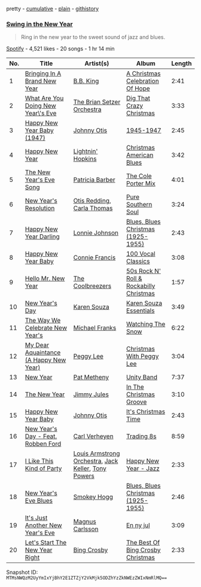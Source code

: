 pretty - [cumulative](/playlists/cumulative/5zyeLrOc31CPX7uk9xNL7y.md) - [plain](/playlists/plain/5zyeLrOc31CPX7uk9xNL7y) - [githistory](https://github.githistory.xyz/mackorone/spotify-playlist-archive/blob/main/playlists/plain/5zyeLrOc31CPX7uk9xNL7y)

### [Swing in the New Year](https://open.spotify.com/playlist/5zyeLrOc31CPX7uk9xNL7y)

> Ring in the new year to the sweet sound of jazz and blues.

[Spotify](https://open.spotify.com/user/spotify) - 4,521 likes - 20 songs - 1 hr 14 min

| No. | Title | Artist(s) | Album | Length |
|---|---|---|---|---|
| 1 | [Bringing In A Brand New Year](https://open.spotify.com/track/0tij6aw5oaziwzt4xVUDcN) | [B.B\. King](https://open.spotify.com/artist/5xLSa7l4IV1gsQfhAMvl0U) | [A Christmas Celebration Of Hope](https://open.spotify.com/album/7CYQCq7n255Edv444XKr93) | 2:41 |
| 2 | [What Are You Doing New Year\\'s Eve](https://open.spotify.com/track/6OJLi5swf07p65jkyMXnnb) | [The Brian Setzer Orchestra](https://open.spotify.com/artist/7HQH1SJokcVMdstilKJ2S8) | [Dig That Crazy Christmas](https://open.spotify.com/album/4zNkxG7aEhleUkvi4BsCsg) | 3:33 |
| 3 | [Happy New Year Baby \(1947\)](https://open.spotify.com/track/6y7CJ5hxe7u3mv9Dwl7dUS) | [Johnny Otis](https://open.spotify.com/artist/5PGt6fQNjLKhYYeGLWKWcM) | [1945\-1947](https://open.spotify.com/album/58AsJxZTN7uX3o5HFImgN6) | 2:45 |
| 4 | [Happy New Year](https://open.spotify.com/track/2qPqcpH67PhYehYotsssia) | [Lightnin' Hopkins](https://open.spotify.com/artist/6EZzVXM2uDRPmnHWq9yPDE) | [Christmas American Blues](https://open.spotify.com/album/3qNhzdUDAXyLco1LRIe1gQ) | 3:42 |
| 5 | [The New Year's Eve Song](https://open.spotify.com/track/2u9UEPelYxvnCiIgsavRQC) | [Patricia Barber](https://open.spotify.com/artist/16R5esBHEkxTw1QO9dnWM5) | [The Cole Porter Mix](https://open.spotify.com/album/1NGLLk5vTXlmHbIGGPWG1I) | 4:01 |
| 6 | [New Year's Resolution](https://open.spotify.com/track/6JwotAbv17ZbTiyYgeYCFK) | [Otis Redding](https://open.spotify.com/artist/60df5JBRRPcnSpsIMxxwQm), [Carla Thomas](https://open.spotify.com/artist/1QAGLCom3FHTTiuRFsjzOj) | [Pure Southern Soul](https://open.spotify.com/album/0IdJOPJy2DQXaqgyrjhXRc) | 3:24 |
| 7 | [Happy New Year Darling](https://open.spotify.com/track/6w1xmWGsEfXbsNTzesm3Tg) | [Lonnie Johnson](https://open.spotify.com/artist/74g0xdNndEjFzMKSRFUMNM) | [Blues, Blues Christmas \(1925\-1955\)](https://open.spotify.com/album/6FfqBg7bADl1G8Msi4WcdP) | 2:43 |
| 8 | [Happy New Year Baby](https://open.spotify.com/track/2j7qVwnT7Oroj2iAv83p1F) | [Connie Francis](https://open.spotify.com/artist/3EY5DxGdy7x4GelivOjS2Q) | [100 Vocal Classics](https://open.spotify.com/album/7oDLoAGz6gtbYu8DCxHL9w) | 3:08 |
| 9 | [Hello Mr\. New Year](https://open.spotify.com/track/4LSMLhZBXmrH7gSSxvCSom) | [The Coolbreezers](https://open.spotify.com/artist/7pxSzoSQjB3tBo4LpRxXQJ) | [50s Rock N' Roll & Rockabilly Christmas](https://open.spotify.com/album/1EPS2YC5Lg3ykCqpfnNWFR) | 1:57 |
| 10 | [New Year's Day](https://open.spotify.com/track/59VtFHeAUsmiGnwBIGg1Li) | [Karen Souza](https://open.spotify.com/artist/2d5lQo9YQ1DkAsBKTRp7Iu) | [Karen Souza Essentials](https://open.spotify.com/album/0f8GY0SwEJdzC9D50GgUAT) | 3:49 |
| 11 | [The Way We Celebrate New Year's](https://open.spotify.com/track/5f3FcmHZveGiM9n3V2RlDl) | [Michael Franks](https://open.spotify.com/artist/0AVE7rDx4X9w0pW1XlN1om) | [Watching The Snow](https://open.spotify.com/album/2x0Kw7UJVbX5axgSqT3pZH) | 6:22 |
| 12 | [My Dear Aquaintance \(A Happy New Year\)](https://open.spotify.com/track/0tMuqQzxXLhGovwkrP6cFs) | [Peggy Lee](https://open.spotify.com/artist/602DnpaSXJB4b9DZrvxbDc) | [Christmas With Peggy Lee](https://open.spotify.com/album/1gEGRhDmUBbWEIHWPzERrr) | 3:04 |
| 13 | [New Year](https://open.spotify.com/track/7M4dprtUfiCEPvqOU0o7zV) | [Pat Metheny](https://open.spotify.com/artist/3t58jfUhoMLYVO14XaUFLA) | [Unity Band](https://open.spotify.com/album/2fbDJ3a4H3buI2sx2qjyv8) | 7:37 |
| 14 | [The New Year](https://open.spotify.com/track/5URjKrOTZrne2gXtkCJf3i) | [Jimmy Jules](https://open.spotify.com/artist/5JDqt6lztaTokIuTAXbfj9) | [In The Christmas Groove](https://open.spotify.com/album/3aN27OogwhHVEFFp58iNoe) | 3:10 |
| 15 | [Happy New Year Baby](https://open.spotify.com/track/3AgRB0CSDMbx3dzQG4bTsY) | [Johnny Otis](https://open.spotify.com/artist/5PGt6fQNjLKhYYeGLWKWcM) | [It's Christmas Time](https://open.spotify.com/album/7pjj8BvKkeLpy0cOIGp23y) | 2:43 |
| 16 | [New Year's Day \- Feat\. Robben Ford](https://open.spotify.com/track/1T1dPQeocgjdayrcdQGY5k) | [Carl Verheyen](https://open.spotify.com/artist/3BpUUAvJhkvkpYI6nQ7OUf) | [Trading 8s](https://open.spotify.com/album/0XtV1hYOkV2NQzJMdjgWDg) | 8:59 |
| 17 | [I Like This Kind of Party](https://open.spotify.com/track/0HdrGWeP4yAg4H9psBV0MN) | [Louis Armstrong Orchestra](https://open.spotify.com/artist/3kxKEf21b0e023r7Uvk5nq), [Jack Keller](https://open.spotify.com/artist/4ZYHDLurn7LEpGqM83LwST), [Tony Powers](https://open.spotify.com/artist/2EMxAx3qQYpdAmfIqEZmUC) | [Happy New Year \- Jazz](https://open.spotify.com/album/6pP2nOm4h6Clb4fFEiwtvi) | 2:33 |
| 18 | [New Year's Eve Blues](https://open.spotify.com/track/1VcOyqv2ndC4LTTomz5AOU) | [Smokey Hogg](https://open.spotify.com/artist/4ztakVdT3nUD6FxF3Omm21) | [Blues, Blues Christmas \(1925\-1955\)](https://open.spotify.com/album/6FfqBg7bADl1G8Msi4WcdP) | 2:46 |
| 19 | [It's Just Another New Year's Eve](https://open.spotify.com/track/2qLpjfKEi5csSMHhSZJEct) | [Magnus Carlsson](https://open.spotify.com/artist/12VIfmT1N5FGyCuuXGKuYB) | [En ny jul](https://open.spotify.com/album/2QBBSjczxo3VqQfzamJ8ef) | 3:09 |
| 20 | [Let's Start The New Year Right](https://open.spotify.com/track/09TUE6AYHuZdsZVCfiRoBE) | [Bing Crosby](https://open.spotify.com/artist/6ZjFtWeHP9XN7FeKSUe80S) | [The Best Of Bing Crosby Christmas](https://open.spotify.com/album/0dHZw5Y4nhRFjA9wGgxaUS) | 2:33 |

Snapshot ID: `MTMsNWQzM2UyYmIxYjBhY2E1ZTZjY2VkMjk5ODZhYzZkNWEzZWIxNmRlMQ==`